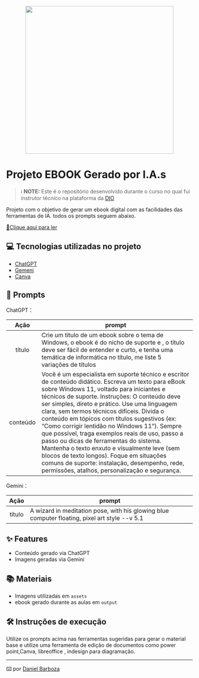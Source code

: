 <p align="center">
<img 
    src="main/Ebook/assets/Gemini_Generated_Image_nwi3g5nwi3g5nwi3.png"
    width="400"  
/>
</p>

# Projeto EBOOK Gerado por I.A.s


 > ℹ️ **NOTE:** Este é o repositório desenvolvido durante o curso no qual fui instrutor técnico na plataforma da [DIO](https://dio.me)

Projeto com o objetivo de gerar um ebook digital com as facilidades das ferramentas de IA. todos os prompts
seguem abaixo.

<a href="https://github.com/DevDanielBarboza/Windows_11_Descomplicado_EBOOK_IA/blob/main/Ebook/output/Windows%2011%20Descomplicado.pdf" title="View PDF now"> 📕Clique aqui para ler</a>

## 💻 Tecnologias utilizadas no projeto

- [ChatGPT](https://chat.openai.com/) 
- [Gemeni](https://gemini.google.com/)
- [Canva](https://www.canva.com/)

## 🧠 Prompts


ChatGPT：

|   Ação   | prompt                                                                                                                                                                                                                                                                         |
| :------: | ------------------------------------------------------------------------------------------------------------------------------------------------------------------------------------------------------------------------------------------------------------------------------ |
|  título  | Crie um título de um ebook sobre o tema de Windows, o ebook é do nicho de suporte e , o título deve ser fácil de entender e curto, e tenha uma temática de informática no título, me liste 5 variações de títulos                                                        |
| conteúdo | Você é um especialista em suporte técnico e escritor de conteúdo didático. Escreva um texto para eBook sobre Windows 11, voltado para iniciantes e técnicos de suporte. Instruções: O conteúdo deve ser simples, direto e prático.  Use uma linguagem clara, sem termos técnicos difíceis.  Divida o conteúdo em tópicos com títulos sugestivos (ex: “Como corrigir lentidão no Windows 11”).  Sempre que possível, traga exemplos reais de uso, passo a passo ou dicas de ferramentas do sistema.  Mantenha o texto enxuto e visualmente leve (sem blocos de texto longos).  Foque em situações comuns de suporte: instalação, desempenho, rede, permissões, atalhos, personalização e segurança. |


Gemini：

|  Ação  | prompt                                                                                 |
| :----: | -------------------------------------------------------------------------------------- |
| título | A wizard in meditation pose, with his glowing blue computer floating, pixel art style --v 5.1 |

## ✨ Features

- Conteúdo gerado via ChatGPT
- Imagens geradas via Gemini

## 📚 Materiais

- Imagens utilizadas em `assets`
- ebook gerado durante as aulas em `output`

## 🛠️ Instruções de execução

Utilize os prompts acima nas ferramentas sugeridas para gerar o material base e utilize uma ferramenta de edição de documentos como power point,Canva, libreoffice , indesign para diagramação.

---

⌨️ por [Daniel Barboza](https://www.linkedin.com/in/daniel-barboza-rangel/)

